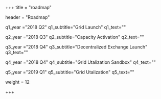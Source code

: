 +++
title = "roadmap"

header = "Roadmap"

q1_year ="2018 Q2"
q1_subtitle="Grid Launch"
q1_text=""

q2_year ="2018 Q3"
q2_subtitle="Capacity Activation"
q2_text=""

q3_year ="2018 Q4"
q3_subtitle="Decentralized Exchange Launch"
q3_text=""

q4_year ="2018 Q4"
q4_subtitle="Grid Utalization Sandbox"
q4_text=""

q5_year ="2019 Q1"
q5_subtitle="Grid Utalization"
q5_text=""

weight = 12

+++
